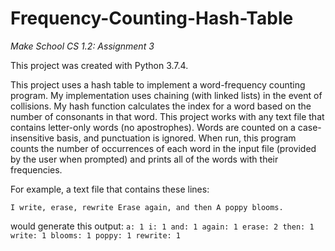 # Frequency-Counting-Hash-Table
<i>Make School CS 1.2: Assignment 3</i>

This project was created with Python 3.7.4.

This project uses a hash table to implement a word-frequency counting program. My implementation uses chaining (with linked lists) in the event of collisions. My hash function calculates the index for a word based on the number of consonants in that word. This project works with any text file that contains letter-only words (no apostrophes). Words are counted on a case-insensitive basis, and punctuation is ignored. When run, this program counts the number of occurrences of each word in the input file (provided by the user when prompted) and prints all of the words with their frequencies.

For example, a text file that contains these lines:

`I write, erase, rewrite
Erase again, and then
A poppy blooms.`

would generate this output:
`a: 1
i: 1
and: 1
again: 1
erase: 2
then: 1
write: 1
blooms: 1
poppy: 1
rewrite: 1`